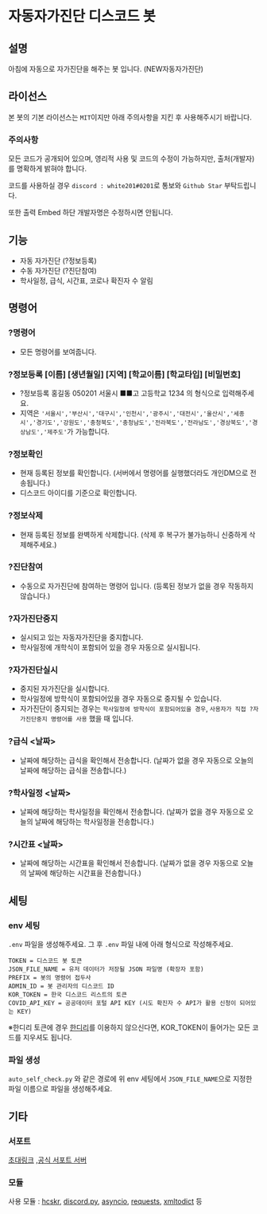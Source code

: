 # 자동자가진단 디스코드 봇

## 설명
아침에 자동으로 자가진단을 해주는 봇 입니다. (NEW자동자가진단)

## 라이선스

본 봇의 기본 라이선스는 `MIT`이지만 아래 주의사항을 지킨 후 사용해주시기 바랍니다.

### 주의사항
모든 코드가 공개되어 있으며, 영리적 사용 및 코드의 수정이 가능하지만, 출처(개발자)를 명확하게 밝혀야 합니다.

코드를 사용하실 경우 `discord : white201#0201`로 통보와 `Github Star` 부탁드립니다.

또한 출력 Embed 하단 개발자명은 수정하시면 안됩니다.

## 기능

- 자동 자가진단 (?정보등록)
- 수동 자가진단 (?진단참여)
- 학사일정, 급식, 시간표, 코로나 확진자 수 알림

## 명령어

### ?명령어
- 모든 명령어를 보여줍니다.

### ?정보등록 [이름] [생년월일] [지역] [학교이름] [학교타입] [비밀번호]
- ?정보등록 홍길동 050201 서울시 ■■고 고등학교 1234 의 형식으로 입력해주세요.
- 지역은 `'서울시','부산시','대구시','인천시','광주시','대전시','울산시','세종시','경기도','강원도','충청북도','충청남도','전라북도','전라남도','경상북도','경상남도','제주도'`가 가능합니다.

### ?정보확인
- 현재 등록된 정보를 확인합니다. (서버에서 명령어를 실행했더라도 개인DM으로 전송됩니다.)
- 디스코드 아이디를 기준으로 확인합니다.

### ?정보삭제
- 현재 등록된 정보를 완벽하게 삭제합니다. (삭제 후 복구가 불가능하니 신중하게 삭제해주세요.)

### ?진단참여
- 수동으로 자가진단에 참여하는 명령어 입니다. (등록된 정보가 없을 경우 작동하지 않습니다.)

### ?자가진단중지
- 실시되고 있는 자동자가진단을 중지합니다.
- 학사일정에 개학식이 포함되어 있을 경우 자동으로 실시됩니다.

### ?자가진단실시
- 중지된 자가진단을 실시합니다.
- 학사일정에 방학식이 포함되어있을 경우 자동으로 중지될 수 있습니다.
- 자가진단이 중지되는 경우는 `학사일정에 방학식이 포함되어있을 경우`, `사용자가 직접 ?자가진단중지 명령어를 사용` 했을 때 입니다.

### ?급식 <날짜>
- 날짜에 해당하는 급식을 확인해서 전송합니다. (날짜가 없을 경우 자동으로 오늘의 날짜에 해당하는 급식을 전송합니다.)

### ?학사일정 <날짜>
- 날짜에 해당하는 학사일정을 확인해서 전송합니다. (날짜가 없을 경우 자동으로 오늘의 날짜에 해당하는 학사일정을 전송합니다.)

### ?시간표 <날짜>
- 날짜에 해당하는 시간표을 확인해서 전송합니다. (날짜가 없을 경우 자동으로 오늘의 날짜에 해당하는 시간표을 전송합니다.)

## 세팅
### env 세팅
`.env` 파일을 생성해주세요.
그 후 `.env` 파일 내에 아래 형식으로 작성해주세요.
```
TOKEN = 디스코드 봇 토큰
JSON_FILE_NAME = 유저 데이터가 저장될 JSON 파일명 (확장자 포함)
PREFIX = 봇의 명령어 접두사
ADMIN_ID = 봇 관리자의 디스코드 ID
KOR_TOKEN = 한국 디스코드 리스트의 토큰
COVID_API_KEY = 공공데이터 포털 API KEY (시도 확진자 수 API가 활용 신청이 되어있는 KEY)
```

※한디리 토큰에 경우 [한디리](https://koreanbots.dev/bots/)를 이용하지 않으신다면, KOR_TOKEN이 들어가는 모든 코드를 지우셔도 됩니다.

### 파일 생성
`auto_self_check.py` 와 같은 경로에 위 env 세팅에서 `JSON_FILE_NAME`으로 지정한 파일 이름으로 파일을 생성해주세요.

## 기타
### 서포트
[초대링크](https://discord.com/api/oauth2/authorize?client_id=846650618701283359&permissions=2184703040&scope=bot) ,[공식 서포트 서버](https://discord.gg/bhJEbEgHED)
### 모듈
사용 모듈 : [hcskr](https://pypi.org/project/hcskr/), [discord.py](https://pypi.org/project/discord.py/), [asyncio](https://pypi.org/project/asyncio/), [requests](https://pypi.org/project/requests/), [xmltodict](https://pypi.org/project/xmltodict3/) 등
